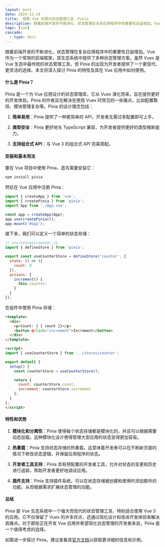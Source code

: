 ```yaml
---
layout: post
date: 2024-12-14
title:  探索 Vue 的现代状态管理工具：Pinia
description: 随着前端开发的不断进化，状态管理在复杂应用程序中的重要性日益增加。Vue 作为一个常用的前端框架，其生态系统中提供了多种状态管理方案。虽然 Vuex 是 Vue 生态中最传统的状态管理工具，但 Pinia 的出现为开发者提供了一个更现代、更灵活的选择。本文将深入探讨 Pinia 的特性及其在 Vue 应用中如何使用。
tags: [vue]
cascade:
  - type: docs
---
```



随着前端开发的不断进化，状态管理在复杂应用程序中的重要性日益增加。Vue 作为一个常用的前端框架，其生态系统中提供了多种状态管理方案。虽然 Vuex 是 Vue 生态中最传统的状态管理工具，但 Pinia 的出现为开发者提供了一个更现代、更灵活的选择。本文将深入探讨 Pinia 的特性及其在 Vue 应用中如何使用。

#### 什么是 Pinia？

Pinia 是一个为 Vue 应用设计的状态管理库，它从 Vuex 演化而来，旨在提供更好的开发体验。Pinia 的作者旨在解决在使用 Vuex 时常见的一些痛点，比如配置繁琐、模块管理复杂等。Pinia 的设计理念包括：

1. **简单易用**：Pinia 提供了一种更简单的 API，开发者无需过多配置即可上手。
   
2. **类型安全**：Pinia 更好地与 TypeScript 兼容，为开发者提供更好的类型推断能力。
   
3. **支持组合式 API**：与 Vue 3 的组合式 API 完美搭配。

#### 安装和基本用法

要在 Vue 项目中使用 Pinia，首先需要安装它：

```bash
npm install pinia
```

然后在 Vue 应用中注册 Pinia：

```javascript
import { createApp } from 'vue';
import { createPinia } from 'pinia';
import App from './App.vue';

const app = createApp(App);
app.use(createPinia());
app.mount('#app');
```

接下来，我们可以定义一个简单的状态存储：

```javascript
// src/stores/counter.js
import { defineStore } from 'pinia';

export const useCounterStore = defineStore('counter', {
  state: () => ({
    count: 0
  }),
  actions: {
    increment() {
      this.count++;
    }
  }
});
```

在组件中使用 Pinia 存储：

```html
<template>
  <div>
    <p>Count: { { count }}</p>
    <button @click="increment">Increment</button>
  </div>
</template>

<script>
import { useCounterStore } from '../stores/counter';

export default {
  setup() {
    const counterStore = useCounterStore();

    return {
      count: counterStore.count,
      increment: counterStore.increment
    };
  }
};
</script>
```

#### 特性和优势

1. **模块化和分离性**：Pinia 使得每个状态存储都是模块化的，并且可以根据需要动态加载。这种模块化设计使得管理大型应用的状态变得更加容易。

2. **热重载**：Pinia 支持状态存储的热重载。这意味着开发者可以在不刷新页面的情况下修改状态逻辑，并保留应用程序的状态。

3. **开发者工具支持**：Pinia 具有预配置的开发者工具，允许对状态的变更和历史进行追踪，帮助开发者更好地调试应用。

4. **插件支持**：Pinia 支持插件系统，可以在状态存储被创建和使用时添加额外的功能，从而根据需求扩展状态管理的功能。

#### 总结

Pinia 是 Vue 生态系统中一个强大而现代的状态管理工具，特别适合使用 Vue 3 的应用。它不仅保留了 Vuex 的许多优点，还通过简化设计和改进开发体验来解决其痛点。对于那些正在开发 Vue 应用并希望简化状态管理的开发者来说，Pinia 是一个值得考虑的选择。

如需进一步探讨 Pinia，建议查看其[官方文档](https://pinia.vuejs.org/)以获取更详细的信息和示例。